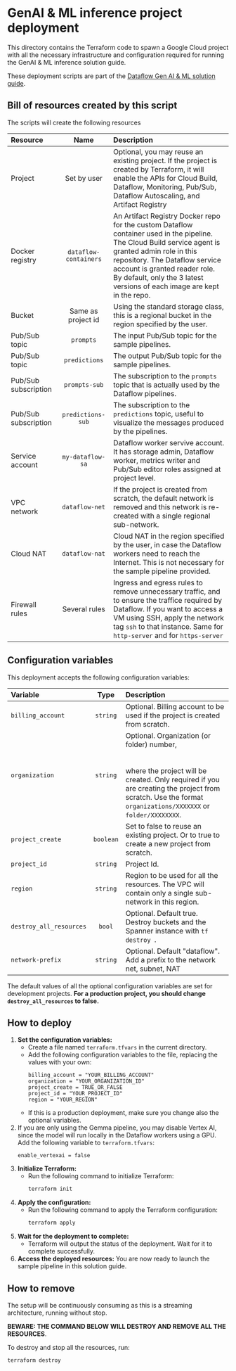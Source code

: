 # GenAI & ML inference project deployment

This directory contains the Terraform code to spawn a Google Cloud project
with all the necessary infrastructure and configuration required for running
the GenAI & ML inference solution guide.

These deployment scripts are part of the
[Dataflow Gen AI & ML solution guide](../../use_cases/GenAI_ML.md).

## Bill of resources created by this script

The scripts will create the following resources

| Resource             |         Name          | Description                                                                                                                                                                                                                                                                                      |
|:---------------------|:---------------------:|:-------------------------------------------------------------------------------------------------------------------------------------------------------------------------------------------------------------------------------------------------------------------------------------------------|
| Project              |      Set by user      | Optional, you may reuse an existing project. If the project is created by Terraform, it will enable the APIs for Cloud Build, Dataflow,  Monitoring, Pub/Sub, Dataflow Autoscaling, and Artifact Registry                                                                                        |
| Docker registry      | `dataflow-containers` | An Artifact Registry Docker repo for the custom Dataflow container used in the pipeline. The Cloud Build service agent is granted admin role in this repository. The Dataflow service account is granted reader role. By default, only the 3 latest versions of each image are kept in the repo. |
| Bucket               |  Same as project id   | Using the standard storage class, this is a regional bucket in the region specified by the user.                                                                                                                                                                                                 |
| Pub/Sub topic        |       `prompts`       | The input Pub/Sub topic for the sample pipelines.                                                                                                                                                                                                                                                |
| Pub/Sub topic        |     `predictions`     | The output Pub/Sub topic for the sample pipelines.                                                                                                                                                                                                                                               |
| Pub/Sub subscription |     `prompts-sub`     | The subscription to the `prompts` topic that is actually used by the Dataflow pipelines.                                                                                                                                                                                                         |
| Pub/Sub subscription |   `predictions-sub`   | The subscription to the `predictions` topic, useful to visualize the messages produced by the pipelines.                                                                                                                                                                                         |
| Service account      |   `my-dataflow-sa`    | Dataflow worker servive account. It has storage admin, Dataflow worker, metrics writer and Pub/Sub editor roles assigned at project level.                                                                                                                                                       |
| VPC network          |    `dataflow-net`     | If the project is created from scratch, the default network is removed and this network is re-created with a single regional sub-network.                                                                                                                                                        |
| Cloud NAT            |    `dataflow-nat`     | Cloud NAT in the region specified by the user, in case the Dataflow workers need to reach the Internet. This is not necessary for the sample pipeline provided.                                                                                                                                  |
| Firewall rules       |     Several rules     | Ingress and egress rules to remove unnecessary traffic, and to ensure the traffice required by Dataflow. If you want to access a VM using SSH, apply the network tag `ssh` to that instance. Same for `http-server` and for `https-server`                                                       |

## Configuration variables

This deployment accepts the following configuration variables:

| Variable                |   Type    | Description                                                                                                                                                                                                           |
|:------------------------|:---------:|:----------------------------------------------------------------------------------------------------------------------------------------------------------------------------------------------------------------------|
| `billing_account`       | `string`  | Optional. Billing account to be used if the project is created from scratch.                                                                                                                                          |
| `organization`          | `string`  | Optional. Organization (or folder) number, <br/><br/><br/>where the project will be created. Only required if you are creating the project from scratch. Use the format `organizations/XXXXXXX` or `folder/XXXXXXXX`. |
| `project_create`        | `boolean` | Set to false to reuse an existing project. Or to true to create a new project from scratch.                                                                                                                           | 
| `project_id`            | `string`  | Project Id.                                                                                                                                                                                                           | 
| `region`                | `string`  | Region to be used for all the resources. The VPC will contain only a single sub-network in this region.                                                                                                               |
| `destroy_all_resources` |  `bool`   | Optional. Default true. Destroy buckets and the Spanner instance with `tf destroy `.                                                                                                                                  |
| `network-prefix`        | `string`  | Optional. Default "dataflow". Add a prefix to the network net, subnet, NAT                                                                                                                                            |

The default values of all the optional configuration variables are set for development projects.
**For a production project, you should change `destroy_all_resources` to false.**

## How to deploy

1. **Set the configuration variables:**
    - Create a file named `terraform.tfvars` in the current directory.
    - Add the following configuration variables to the file, replacing the values with your own:
      ```
      billing_account = "YOUR_BILLING_ACCOUNT"
      organization = "YOUR_ORGANIZATION_ID"
      project_create = TRUE_OR_FALSE
      project_id = "YOUR_PROJECT_ID"
      region = "YOUR_REGION"
      ```
    - If this is a production deployment, make sure you change also the optional variables.
2. If you are only using the Gemma pipeline, you may disable Vertex AI, since the model will run locally
   in the Dataflow workers using a GPU. Add the following variable to `terraform.tfvars`:
   ```
   enable_vertexai = false
   ```
3. **Initialize Terraform:**
    - Run the following command to initialize Terraform:
      ```bash
      terraform init
      ```
3. **Apply the configuration:**
    - Run the following command to apply the Terraform configuration:
      ```bash
      terraform apply
      ```
4. **Wait for the deployment to complete:**
    - Terraform will output the status of the deployment. Wait for it to complete successfully.
5. **Access the deployed resources:** You are now ready to launch the sample pipeline in this
   solution guide.

## How to remove

The setup will be continuously consuming as this is a streaming architecture, running without stop.

**BEWARE: THE COMMAND BELOW WILL DESTROY AND REMOVE ALL THE RESOURCES**.

To destroy and stop all the resources, run:

```bash
terraform destroy
```